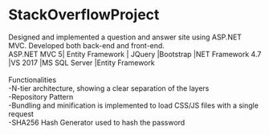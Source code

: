 # StackOverflowProject
Designed and implemented a question and answer site using ASP.NET MVC. Developed both back-end and front-end. <br/>
ASP.NET MVC 5| Entity Framework | JQuery |Bootstrap |NET Framework 4.7 |VS 2017 |MS SQL Server |Entity Framework
<br/><br/>
Functionalities <br/>
-N-tier architecture, showing a clear separation of the layers<br/>
-Repository Pattern <br/>
-Bundling and minification is implemented to load CSS/JS files with a single request<br/>
-SHA256 Hash Generator used to hash the password<br/>
